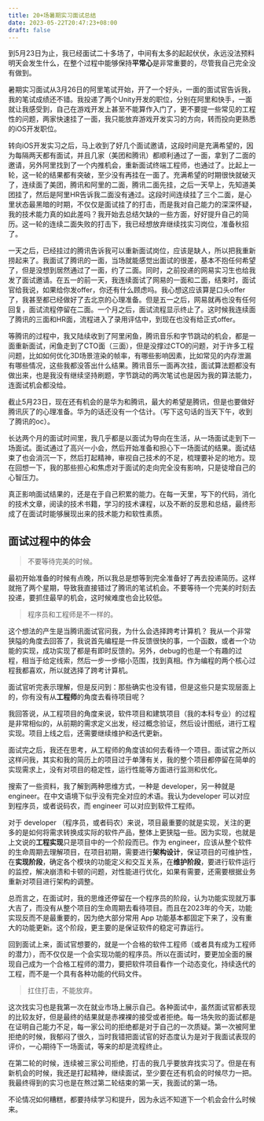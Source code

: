 ```yaml
---
title: 20+场暑期实习面试总结
date: 2023-05-22T20:47:23+08:00
draft: false
---
```


到5月23日为止，我已经面试二十多场了，中间有太多的起起伏伏，永远没法预料明天会发生什么，在整个过程中能够保持**平常心**是非常重要的，尽管我自己完全没有做到。

暑期实习面试从3月26日的阿里笔试开始，开了一个好头，一面的面试官告诉我，我的笔试成绩还不错。我投递了两个Unity开发的职位，分别在阿里和快手，一面就让我感受到，自己在游戏开发上甚至不能算作入门了，更不要提一些常见的工程性的问题，两家快速挂了一面，我只能放弃游戏开发实习的方向，转而投向更熟悉的iOS开发职位。

转向iOS开发实习之后，马上收到了好几个面试邀请，这段时间是充满希望的，因为每隔两天都有面试，并且几家（美团和腾讯）都顺利通过了一面，拿到了二面的邀请，另外阿里找到了一个内推机会，重新面试终端工程师，也通过了。比起上一轮，这一轮的结果都有突破，至少没有再挂在一面了。充满希望的时期很快就破灭了，连续面了美团，腾讯和阿里的二面，腾讯二面先挂，之后一天早上，先知道美团挂了，然后是阿里HR告诉我二面没有通过。这段时间连续挂了三个二面，是心里状态最黑暗的时期，不仅仅是面试挂了的打击，而是我对自己能力的深深怀疑，我的技术能力真的如此差吗？我开始去总结欠缺的一些方面，好好提升自己的简历。这一轮的连续二面失败的打击下，我已经想放弃继续找实习岗位，准备秋招了。

一天之后，已经挂过的腾讯告诉我可以重新面试岗位，应该是缺人，所以把我重新捞起来了。我面试了腾讯的一面，当场就能感觉出面试的很差，基本不抱任何希望了，但是没想到居然通过了一面，约了二面。同时，之前投递的网易实习生也给我发了面试邀请。在五一的前一天，我连续面试了网易的一面和二面，结束时，面试官给我说，如果给你发offer，你还有什么顾虑吗。我心想这应该算是口头offer了，我甚至都已经做好了去北京的心理准备。但是五一之后，网易就再也没有任何回复，面试流程停留在二面。一个月之后，面试流程显示终止了。这时候我连续面了腾讯的三面和HR面，流程进入了录用评估中，到现在也没有给正式offer。

等腾讯的过程中，我又陆续收到了阿里闲鱼，腾讯音乐和字节跳动的机会，都是一面重新面试，闲鱼走到了CTO面（三面），但是没撑过CTO的问题，对于许多工程问题，比如如何优化3D场景渲染的帧率，有哪些影响因素，比如常见的内存泄漏有哪些情况，这些我都没答出什么结果。腾讯音乐一面再次挂，面试算法题都没有做出来，也是我没有继续坚持刷题，字节跳动的两次笔试也是因为我的算法能力，连面试机会都没给。

截止5月23日，现在还有机会的是华为和腾讯，最大的希望是腾讯，但是也要做好腾讯灰了的心理准备。华为的话还没有一个估计。（写下这句话的当天下午，收到了腾讯的oc）。

长达两个月的面试时间里，我几乎都是以面试为导向在生活，从一场面试走到下一场面试。面试通过了高兴一小会，然后开始准备和担心下一场面试的结果。面试结束了也会消沉一下，然后打起精神，审视自己技术的不足，梳理要补足的地方。现在回想一下，我的那些担心和焦虑对于面试的走向完全没有影响，只是徒增自己的心智压力。

真正影响面试结果的，还是在于自己积累的能力。在每一天里，写下的代码，消化的技术文章，阅读的技术书籍，学习的技术课程，以及不断的反思和总结，最终形成了在面试时能够展现出来的技术能力和软性素质。

## 面试过程中的体会

> 不要等待完美的时候。

最初开始准备的时候有点晚，所以我总是想等到完全准备好了再去投递简历。这样就拖了两个星期，导致我直接错过了腾讯的笔试机会。不要等待一个完美的时刻去投递，要抓住最早的机会，这时候难度也会比较低。

> 程序员和工程师是不一样的。

这个想法的产生是当腾讯面试官问我，为什么会选择跨考计算机？
我从一个非常狭隘的角度去回答了，我说首先编程是一件反馈很快的事，一个函数，或者一个功能的实现，成功实现了都是有即时反馈的。另外，debug的也是一个有趣的过程，相当于给定线索，然后一步一步缩小范围，找到真相。作为编程的两个核心过程我都喜欢，所以就选择了跨考计算机。

面试官听完表示理解，但是反问到：那些确实也没有错，但是这些只是实现层面上的，你有没有从**工程师**的角度去看待项目呢？

我回答说，从工程项目的角度来说，软件项目和建筑项目（我的本科专业）的过程是非常相似的，从前期的需求定义出发，经过概念验证，然后设计图纸，进行工程实现。项目上线之后，还需要继续维护和迭代更新。

面试完之后，我还在思考，从工程师的角度该如何去看待一个项目。面试官之所以这样问我，其实和我的简历上的项目过于单薄有关，我的整个项目都停留在简单的实现需求上，没有对项目的稳定性，运行性能等方面进行监测和优化。

搜索了一些资料，我了解到两种思维方式，一种是 developer，另一种就是 engineer。在中文语境下似乎没有完全对应的术语。我认为developer 可以对应到程序员，或者说码农，而 engineer 可以对应到软件工程师。

对于 developer （程序员，或者码农）来说，项目最重要的就是实现，关注的更多的是如何将需求转换成实际的软件产品，整体上更狭隘一些。因为实现，也就是上文说的**工程实现**只是项目中的一个阶段而已。作为 engineer，应该从整个软件的生命周期去理解项目，在项目初期，需要进行**架构设计**，保证项目的可维护性，在**实现阶段**，确定各个模块的功能定义和交互关系，在**维护阶段**，要进行软件运行的监控，解决崩溃和卡顿的问题，对性能进行优化，如果有需要，还需要根据业务重新对项目进行架构的调整。

总而言之，在面试时，我的思维还停留在一个程序员的阶段，认为功能实现就万事大吉了，而没有从整个项目的生命周期去看待项目。而且在2023年的今天，功能实现反而不是最重要的，因为绝大部分常用 App 功能基本都固定下来了，没有重大的功能更新。这个阶段，更主要的是保证软件的稳定可靠运行。

回到面试上来，面试官想要的，就是一个合格的软件工程师（或者具有成为工程师的潜力），而不仅仅是一个会实现功能的程序员。所以在面试时，要更加全面的展现自己成为一个合格工程师的潜力，要把软件项目看作一个动态变化，持续迭代的工程，而不是一个具有各种功能的代码文件。

> 扛住打击，不能放弃。

这次找实习也是我第一次在就业市场上展示自己。各种面试中，虽然面试官都表现的比较友好，但是最终的结果就是赤裸裸的接受或者拒绝。每一场失败的面试都是在证明自己能力不足，每一家公司的拒绝都是对于自己的一次质疑。第一次被阿里拒绝的时候，我郁闷了很久，当时我错把面试官的好态度认为是对于我面试表现的评价，一心期待下一场面试，等来的却是流程终止。

在第二轮的时候，连续被三家公司拒绝，打击的我几乎要放弃找实习了。但是在有新机会的时候，我还是打起精神，继续面试，至少要在还有机会的时候尽力一把。我最终得到的实习也是在熬过第二轮结束的第一天，我面试的第一场。

不论情况如何糟糕，都要持续学习和提升，因为永远不知道下一个机会会什么时候来。